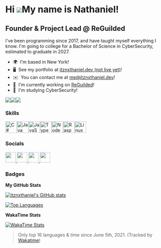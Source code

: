 Hi ![](https://user-images.githubusercontent.com/18350557/176309783-0785949b-9127-417c-8b55-ab5a4333674e.gif)My name is Nathaniel!
==================================================================================================================================

Founder & Project Lead @ ReGuilded
----------------------------------

I've been programming since 2017, and have taught myself everything I know. I'm going to college for a Bachelor of Science in CyberSecurity, estimated to graduate in 2027.

* 🌍  I'm based in New York!
* 🖥️  See my portfolio at [itznxthaniel.dev (not live yet)](https://itznxthaniel.dev)!
* ✉️  You can contact me at [me@itznxthaniel.dev](mailto:me@itznxthaniel.dev)!
* 🚀  I'm currently working on [ReGuilded](https://reguilded.dev)!
* 🧠  I'm studying CyberSecurity!

<a href="https://www.github.com/itznxthaniel" target="_blank" rel="noreferrer"><img
src="https://img.shields.io/github/followers/itznxthaniel?logo=github&style=for-the-badge&color=ef4444&labelColor=1c1917" /></a><a href="https://www.x.com/itznxthaniel" target="_blank" rel="noreferrer"><img
src="https://img.shields.io/twitter/follow/itznxthaniel?logo=twitter&style=for-the-badge&color=ef4444&labelColor=1c1917"
/></a><a href="https://www.twitch.tv/itznxthaniel" target="_blank" rel="noreferrer"><img
src="https://img.shields.io/twitch/status/itznxthaniel?logo=twitchsx&style=for-the-badge&color=ef4444&labelColor=1c1917&label=TWITCH+STATUS" /></a>

### Skills


<p align="left">
<a href="https://docs.microsoft.com/en-us/dotnet/csharp/" target="_blank" rel="noreferrer"><img src="https://raw.githubusercontent.com/danielcranney/readme-generator/main/public/icons/skills/csharp-colored.svg" width="36" height="36" alt="C#" /></a><a href="https://www.oracle.com/java/" target="_blank" rel="noreferrer"><img src="https://raw.githubusercontent.com/danielcranney/readme-generator/main/public/icons/skills/java-colored.svg" width="36" height="36" alt="Java" /></a><a href="https://developer.mozilla.org/en-US/docs/Web/JavaScript" target="_blank" rel="noreferrer"><img src="https://raw.githubusercontent.com/danielcranney/readme-generator/main/public/icons/skills/javascript-colored.svg" width="36" height="36" alt="JavaScript" /></a><a href="https://www.typescriptlang.org/" target="_blank" rel="noreferrer"><img src="https://raw.githubusercontent.com/danielcranney/readme-generator/main/public/icons/skills/typescript-colored.svg" width="36" height="36" alt="TypeScript" /></a><a href="https://nodejs.org/en/" target="_blank" rel="noreferrer"><img src="https://raw.githubusercontent.com/danielcranney/readme-generator/main/public/icons/skills/nodejs-colored.svg" width="36" height="36" alt="NodeJS" /></a><a href="https://www.raspberrypi.org/" target="_blank" rel="noreferrer"><img src="https://raw.githubusercontent.com/danielcranney/readme-generator/main/public/icons/skills/raspberrypi-colored.svg" width="36" height="36" alt="Raspberry Pi" /></a><a href="https://www.linux.org" target="_blank" rel="noreferrer"><img src="https://raw.githubusercontent.com/danielcranney/readme-generator/main/public/icons/skills/linux-colored.svg" width="36" height="36" alt="Linux" /></a>
</p>


### Socials

<p align="left"> <a href="https://www.github.com/itznxthaniel" target="_blank" rel="noreferrer"> <picture> <source media="(prefers-color-scheme: dark)" srcset="https://raw.githubusercontent.com/danielcranney/readme-generator/main/public/icons/socials/github-dark.svg" /> <source media="(prefers-color-scheme: light)" srcset="https://raw.githubusercontent.com/danielcranney/readme-generator/main/public/icons/socials/github.svg" /> <img src="https://raw.githubusercontent.com/danielcranney/readme-generator/main/public/icons/socials/github.svg" width="32" height="32" /> </picture> </a> <a href="https://www.x.com/itznxthaniel" target="_blank" rel="noreferrer"> <picture> <source media="(prefers-color-scheme: dark)" srcset="https://raw.githubusercontent.com/danielcranney/readme-generator/main/public/icons/socials/twitter-dark.svg" /> <source media="(prefers-color-scheme: light)" srcset="https://raw.githubusercontent.com/danielcranney/readme-generator/main/public/icons/socials/twitter.svg" /> <img src="https://raw.githubusercontent.com/danielcranney/readme-generator/main/public/icons/socials/twitter.svg" width="32" height="32" /> </picture> </a> <a href="https://www.threads.net/@itznxthaniel" target="_blank" rel="noreferrer"> <picture> <source media="(prefers-color-scheme: dark)" srcset="https://raw.githubusercontent.com/danielcranney/readme-generator/main/public/icons/socials/threads-dark.svg" /> <source media="(prefers-color-scheme: light)" srcset="https://raw.githubusercontent.com/danielcranney/readme-generator/main/public/icons/socials/threads.svg" /> <img src="https://raw.githubusercontent.com/danielcranney/readme-generator/main/public/icons/socials/threads.svg" width="32" height="32" /> </picture> </a> <a href="https://www.twitch.tv/itznxthaniel" target="_blank" rel="noreferrer"> <picture> <source media="(prefers-color-scheme: dark)" srcset="undefined" /> <source media="(prefers-color-scheme: light)" srcset="https://raw.githubusercontent.com/danielcranney/readme-generator/main/public/icons/socials/twitch.svg" /> <img src="https://raw.githubusercontent.com/danielcranney/readme-generator/main/public/icons/socials/twitch.svg" width="32" height="32" /> </picture> </a></p>

### Badges

<b>My GitHub Stats</b>

<a href="http://www.github.com/itznxthaniel"><img src="https://github-readme-stats.vercel.app/api?username=itznxthaniel&show_icons=true&hide=&count_private=true&title_color=ef4444&text_color=ffffff&icon_color=ef4444&bg_color=1c1917&hide_border=true&show_icons=true" alt="itznxthaniel's GitHub stats" /></a>

<a href="https://github.com/itznxthaniel" align="left"><img src="https://github-readme-stats.vercel.app/api/top-langs/?username=itznxthaniel&langs_count=10title_color=ef4444&text_color=ffffff&icon_color=ef4444&bg_color=1c1917&hide_border=true&locale=en&custom_title=Top%20%Languages" alt="Top Languages" /></a>

<b>WakaTime Stats</b>

[![WakaTime Stats](https://github-readme-stats.vercel.app/api/wakatime?username=itznxthaniel&layout=compact&langs_count=16&title_color=ef4444&text_color=ffffff&icon_color=ef4444&bg_color=1c1917&hide_border=true&locale=en&custom_title=Time%20spent%20in%20Languages%20%28All%20Time%29)](https://github.com/itznxthaniel)
> Only top 16 languages & time since June 5th, 2021. (Tracked by <a href="https://wakatime.com/">Wakatime</a>)
